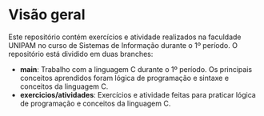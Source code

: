 # Visão geral

Este repositório contém exercícios e atividade realizados na faculdade UNIPAM no curso de Sistemas de Informação durante o 1º período.
O repositório está dividido em duas branches:

- **main**: Trabalho com a linguagem C durante o 1º período. Os principais conceitos aprendidos foram lógica de programação e sintaxe e conceitos da linguagem C.
- **exercicios/atividades**: Exercícios e atividade feitas para praticar lógica de programação e conceitos da linguagem C.
